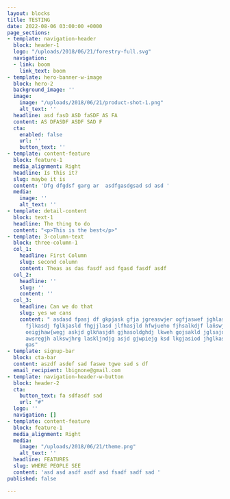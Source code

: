 ```yaml
---
layout: blocks
title: TESTING
date: 2022-08-06 03:00:00 +0000
page_sections:
- template: navigation-header
  block: header-1
  logo: "/uploads/2018/06/21/forestry-full.svg"
  navigation:
  - link: boom
    link_text: boom
- template: hero-banner-w-image
  block: hero-2
  background_image: ''
  image:
    image: "/uploads/2018/06/21/product-shot-1.png"
    alt_text: ''
  headline: asd fasD ASD faSDF AS FA
  content: AS DFASDF ASDF SAD F
  cta:
    enabled: false
    url: ''
    button_text: ''
- template: content-feature
  block: feature-1
  media_alignment: Right
  headline: Is this it?
  slug: maybe it is
  content: 'Dfg dfgdsf garg ar  asdfgasdgsad sd asd '
  media:
    image: ''
    alt_text: ''
- template: detail-content
  block: text-1
  headline: The thing to do
  content: "<p>This is the best</p>"
- template: 3-column-text
  block: three-column-1
  col_1:
    headline: First Column
    slug: second column
    content: Theas as das fasdf asd fgasd fasdf asdf
  col_2:
    headline: ''
    slug: ''
    content: ''
  col_3:
    headline: Can we do that
    slug: yes we cans
    content: " asdasd fpasj df gkpjask gfja jgreaswjer ogfjaswef jghlaswhjef klsajdk
      fjlkasdj fglkjasld fhgjjlasd jlfhasjld hfwjueho fjhsalkdjf lañswje ofgahjsw
      oeigjhaw{wegj askjd glkñasjdñ gjhasoldghdj lkweh gojsakld jglsajd gasjdl ghasjldghd
      awsregjh alkswjhrg laskljndjg asjd gjwpiejg ksd lkgjasiod jhglkasdolg jhwe gnslakd
      gas"
- template: signup-bar
  block: cta-bar
  content: aszdf asdef sad faswe tgwe sad s df
  email_recipient: lbignone@gmail.com
- template: navigation-header-w-button
  block: header-2
  cta:
    button_text: fa sdfasdf sad
    url: "#"
  logo: ''
  navigation: []
- template: content-feature
  block: feature-1
  media_alignment: Right
  media:
    image: "/uploads/2018/06/21/theme.png"
    alt_text: ''
  headline: FEATURES
  slug: WHERE PEOPLE SEE
  content: 'asd asd asdf asdf asd fsadf sadf sad '
published: false

---
```

